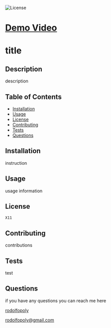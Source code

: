 

  ![License](https://img.shields.io/crates/l/gnu?color=green&style=for-the-badge)
  
  # [Demo Video](https://drive.google.com/file/d/1SDhsVejLOpYXiHR-qYGmpT_pHhBJuMtw/view) 

  # title 
  
  ## Description
  
  description
  
  ## Table of Contents
  * [Installation](#installation)
  * [Usage](#usage)
  * [License](#license)
  * [Contributing](#contributing)
  * [Tests](#tests)
  * [Questions](#questions)
  
  ## Installation
  
  instruction
  
  ## Usage
  
  usage information

  ## License
  
    X11
  
  ## Contributing
  
  contributions
 
  ## Tests
  
  test
  
  ## Questions
  if you have any questions you can reach me here

  [rodolfopoly](https://github.com/rodolfopoly)

  [rodolfopoly@gmail.com](mailto:rodolfopoly@gmail.com)
  
  
